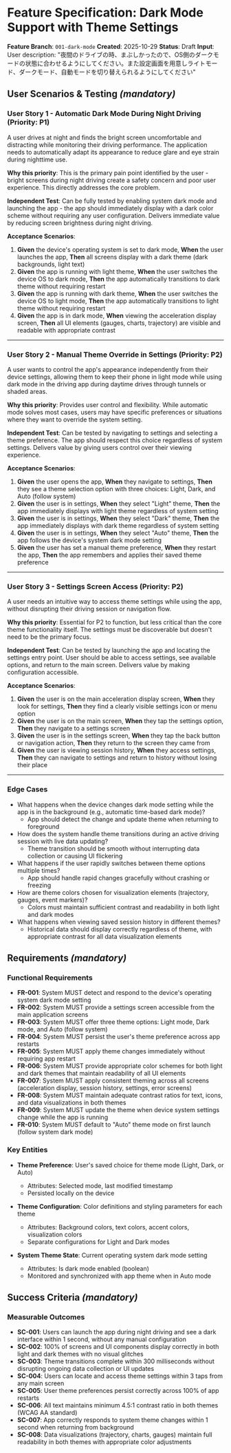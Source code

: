 # Feature Specification: Dark Mode Support with Theme Settings

**Feature Branch**: `001-dark-mode`
**Created**: 2025-10-29
**Status**: Draft
**Input**: User description: "夜間のドライブの時、まぶしかったので、OS側のダークモードの状態に合わせるようにしてください。また設定画面を用意しライトモード、ダークモード、自動モードを切り替えられるようにしてください"

## User Scenarios & Testing *(mandatory)*

### User Story 1 - Automatic Dark Mode During Night Driving (Priority: P1)

A user drives at night and finds the bright screen uncomfortable and distracting while monitoring their driving performance. The application needs to automatically adapt its appearance to reduce glare and eye strain during nighttime use.

**Why this priority**: This is the primary pain point identified by the user - bright screens during night driving create a safety concern and poor user experience. This directly addresses the core problem.

**Independent Test**: Can be fully tested by enabling system dark mode and launching the app - the app should immediately display with a dark color scheme without requiring any user configuration. Delivers immediate value by reducing screen brightness during night driving.

**Acceptance Scenarios**:

1. **Given** the device's operating system is set to dark mode, **When** the user launches the app, **Then** all screens display with a dark theme (dark backgrounds, light text)
2. **Given** the app is running with light theme, **When** the user switches the device OS to dark mode, **Then** the app automatically transitions to dark theme without requiring restart
3. **Given** the app is running with dark theme, **When** the user switches the device OS to light mode, **Then** the app automatically transitions to light theme without requiring restart
4. **Given** the app is in dark mode, **When** viewing the acceleration display screen, **Then** all UI elements (gauges, charts, trajectory) are visible and readable with appropriate contrast

---

### User Story 2 - Manual Theme Override in Settings (Priority: P2)

A user wants to control the app's appearance independently from their device settings, allowing them to keep their phone in light mode while using dark mode in the driving app during daytime drives through tunnels or shaded areas.

**Why this priority**: Provides user control and flexibility. While automatic mode solves most cases, users may have specific preferences or situations where they want to override the system setting.

**Independent Test**: Can be tested by navigating to settings and selecting a theme preference. The app should respect this choice regardless of system settings. Delivers value by giving users control over their viewing experience.

**Acceptance Scenarios**:

1. **Given** the user opens the app, **When** they navigate to settings, **Then** they see a theme selection option with three choices: Light, Dark, and Auto (follow system)
2. **Given** the user is in settings, **When** they select "Light" theme, **Then** the app immediately displays with light theme regardless of system setting
3. **Given** the user is in settings, **When** they select "Dark" theme, **Then** the app immediately displays with dark theme regardless of system setting
4. **Given** the user is in settings, **When** they select "Auto" theme, **Then** the app follows the device's system dark mode setting
5. **Given** the user has set a manual theme preference, **When** they restart the app, **Then** the app remembers and applies their saved theme preference

---

### User Story 3 - Settings Screen Access (Priority: P2)

A user needs an intuitive way to access theme settings while using the app, without disrupting their driving session or navigation flow.

**Why this priority**: Essential for P2 to function, but less critical than the core theme functionality itself. The settings must be discoverable but doesn't need to be the primary focus.

**Independent Test**: Can be tested by launching the app and locating the settings entry point. User should be able to access settings, see available options, and return to the main screen. Delivers value by making configuration accessible.

**Acceptance Scenarios**:

1. **Given** the user is on the main acceleration display screen, **When** they look for settings, **Then** they find a clearly visible settings icon or menu option
2. **Given** the user is on the main screen, **When** they tap the settings option, **Then** they navigate to a settings screen
3. **Given** the user is in the settings screen, **When** they tap the back button or navigation action, **Then** they return to the screen they came from
4. **Given** the user is viewing session history, **When** they access settings, **Then** they can navigate to settings and return to history without losing their place

---

### Edge Cases

- What happens when the device changes dark mode setting while the app is in the background (e.g., automatic time-based dark mode)?
  - App should detect the change and update theme when returning to foreground
- How does the system handle theme transitions during an active driving session with live data updating?
  - Theme transition should be smooth without interrupting data collection or causing UI flickering
- What happens if the user rapidly switches between theme options multiple times?
  - App should handle rapid changes gracefully without crashing or freezing
- How are theme colors chosen for visualization elements (trajectory, gauges, event markers)?
  - Colors must maintain sufficient contrast and readability in both light and dark modes
- What happens when viewing saved session history in different themes?
  - Historical data should display correctly regardless of theme, with appropriate contrast for all data visualization elements

## Requirements *(mandatory)*

### Functional Requirements

- **FR-001**: System MUST detect and respond to the device's operating system dark mode setting
- **FR-002**: System MUST provide a settings screen accessible from the main application screens
- **FR-003**: System MUST offer three theme options: Light mode, Dark mode, and Auto (follow system)
- **FR-004**: System MUST persist the user's theme preference across app restarts
- **FR-005**: System MUST apply theme changes immediately without requiring app restart
- **FR-006**: System MUST provide appropriate color schemes for both light and dark themes that maintain readability of all UI elements
- **FR-007**: System MUST apply consistent theming across all screens (acceleration display, session history, settings, error screens)
- **FR-008**: System MUST maintain adequate contrast ratios for text, icons, and data visualizations in both themes
- **FR-009**: System MUST update the theme when device system settings change while the app is running
- **FR-010**: System MUST default to "Auto" theme mode on first launch (follow system dark mode)

### Key Entities

- **Theme Preference**: User's saved choice for theme mode (Light, Dark, or Auto)
  - Attributes: Selected mode, last modified timestamp
  - Persisted locally on the device

- **Theme Configuration**: Color definitions and styling parameters for each theme
  - Attributes: Background colors, text colors, accent colors, visualization colors
  - Separate configurations for Light and Dark modes

- **System Theme State**: Current operating system dark mode setting
  - Attributes: Is dark mode enabled (boolean)
  - Monitored and synchronized with app theme when in Auto mode

## Success Criteria *(mandatory)*

### Measurable Outcomes

- **SC-001**: Users can launch the app during night driving and see a dark interface within 1 second, without any manual configuration
- **SC-002**: 100% of screens and UI components display correctly in both light and dark themes with no visual glitches
- **SC-003**: Theme transitions complete within 300 milliseconds without disrupting ongoing data collection or UI updates
- **SC-004**: Users can locate and access theme settings within 3 taps from any main screen
- **SC-005**: User theme preferences persist correctly across 100% of app restarts
- **SC-006**: All text maintains minimum 4.5:1 contrast ratio in both themes (WCAG AA standard)
- **SC-007**: App correctly responds to system theme changes within 1 second when returning from background
- **SC-008**: Data visualizations (trajectory, charts, gauges) maintain full readability in both themes with appropriate color adjustments
